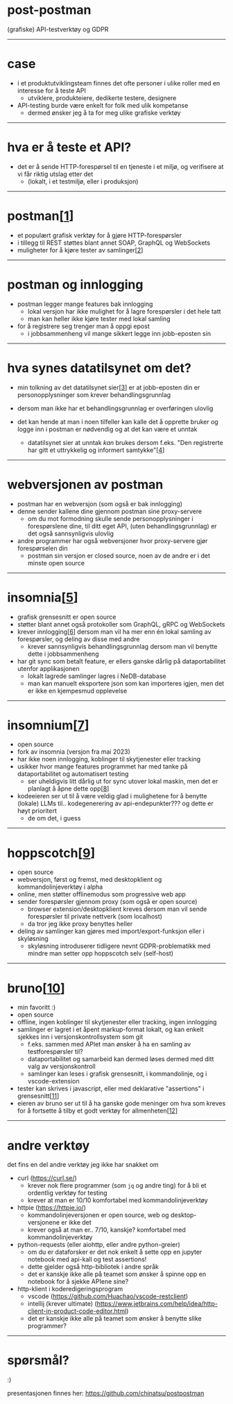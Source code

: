 # post-postman

(grafiske) API-testverktøy og GDPR

---

# case

- i et produktutviklingsteam finnes det ofte personer i ulike roller med en interesse for å teste API
    - utviklere, produkteiere, dedikerte testere, designere
- API-testing burde være enkelt for folk med ulik kompetanse
    - dermed ønsker jeg å ta for meg ulike grafiske verktøy

---

# hva er å teste et API?

- det er å sende HTTP-forespørsel til en tjeneste i et miljø, og verifisere at vi får riktig utslag etter det
    - (lokalt, i et testmiljø, eller i produksjon)

---

# postman[[1]]

- et populært grafisk verktøy for å gjøre HTTP-forespørsler
- i tillegg til REST støttes blant annet SOAP, GraphQL og WebSockets
- muligheter for å kjøre tester av samlinger[[2]]

[1]: https://www.postman.com/
[2]: https://learning.postman.com/docs/collections/running-collections/intro-to-collection-runs/

---

# postman og innlogging

- postman legger mange features bak innlogging
  - lokal versjon har ikke mulighet for å lagre forespørsler i det hele tatt
  - man kan heller ikke kjøre tester med lokal samling
- for å registrere seg trenger man å oppgi epost
  - i jobbsammenheng vil mange sikkert legge inn jobb-eposten sin

---

# hva synes datatilsynet om det?

- min tolkning av det datatilsynet sier[[3]] er at jobb-eposten din er personopplysninger som krever behandlingsgrunnlag
- dersom man ikke har et behandlingsgrunnlag er overføringen ulovlig

- det kan hende at man i noen tilfeller kan kalle det å opprette bruker og logge inn i postman er nødvendig og at det kan være et unntak
  - datatilsynet sier at unntak *kan* brukes dersom f.eks. "Den registrerte har gitt et uttrykkelig og informert samtykke"[[4]]

[3]: https://www.datatilsynet.no/rettigheter-og-plikter/virksomhetenes-plikter/overforing-av-personopplysninger-ut-av-eos/
[4]: https://www.datatilsynet.no/rettigheter-og-plikter/virksomhetenes-plikter/overforing-av-personopplysninger-ut-av-eos/unntak/

---

# webversjonen av postman

- postman har en webversjon (som også er bak innlogging)
- denne sender kallene dine gjennom postman sine proxy-servere
  - om du mot formodning skulle sende personopplysninger i forespørslene dine, til ditt eget API, (uten behandlingsgrunnlag) er det også sannsynligvis ulovlig
- andre programmer har også webversjoner hvor proxy-servere gjør forespørselen din
  - postman sin versjon er closed source, noen av de andre er i det minste open source

---

# insomnia[[5]]

- grafisk grensesnitt er open source
- støtter blant annet også protokoller som GraphQL, gRPC og WebSockets
- krever innlogging[[6]] dersom man vil ha mer enn én lokal samling av forespørsler, og deling av disse med andre
  - krever sannsynligvis behandlingsgrunnlag dersom man vil benytte dette i jobbsammenheng
- har git sync som betalt feature, er ellers ganske dårlig på dataportabilitet utenfor applikasjonen
  - lokalt lagrede samlinger lagres i NeDB-database
  - man kan manuelt eksportere json som kan importeres igjen, men det er ikke en kjempesmud opplevelse

[5]: https://github.com/Kong/insomnia
[6]: https://github.com/Kong/insomnia/issues/6577

---

# insomnium[[7]]

- open source
- fork av insomnia (versjon fra mai 2023)
- har ikke noen innlogging, koblinger til skytjenester eller tracking
- usikker hvor mange features programmet har med tanke på dataportabilitet og automatisert testing
  - ser uheldigvis litt dårlig ut for sync utover lokal maskin, men det er planlagt å åpne dette opp[[8]]
- kodeeieren ser ut til å være veldig glad i mulighetene for å benytte (lokale) LLMs til.. kodegenerering av api-endepunkter??? og dette er høyt prioritert
  - de om det, i guess

[7]: https://github.com/ArchGPT/insomnium
[8]: https://github.com/ArchGPT/insomnium/discussions/13

---

# hoppscotch[[9]]

- open source
- webversjon, først og fremst, med desktopklient og kommandolinjeverktøy i alpha
- online, men støtter offlinemodus som progressive web app
- sender forespørsler gjennom proxy (som også er open source)
  - browser extension/desktopklient kreves dersom man vil sende forespørsler til private nettverk (som localhost)
  - da tror jeg ikke proxy benyttes heller
- deling av samlinger kan gjøres med import/export-funksjon eller i skyløsning
  - skyløsning introduserer tidligere nevnt GDPR-problematikk med mindre man setter opp hoppscotch selv (self-host)

[9]: https://docs.hoppscotch.io/

---

# bruno[[10]]

- min favoritt :)
- open source
- offline, ingen koblinger til skytjenester eller tracking, ingen innlogging
- samlinger er lagret i et åpent markup-format lokalt, og kan enkelt sjekkes inn i versjonskontrollsystem som git
  - f.eks. sammen med APIet man ønsker å ha en samling av testforespørsler til?
  - dataportabilitet og samarbeid kan dermed løses dermed med ditt valg av versjonskontroll
  - samlinger kan leses i grafisk grensesnitt, i kommandolinje, og i vscode-extension
- tester kan skrives i javascript, eller med deklarative "assertions" i grensesnitt[[11]]
- eieren av bruno ser ut til å ha ganske gode meninger om hva som kreves for å fortsette å tilby et godt verktøy for allmenheten[[12]]

[10]: https://www.usebruno.com/
[11]: https://docs.usebruno.com/testing/introduction.html
[12]: https://github.com/usebruno/bruno/discussions/269#discussioncomment-7822943

---

# andre verktøy

det fins en del andre verktøy jeg ikke har snakket om

- curl (https://curl.se/)
  - krever nok flere programmer (som `jq` og andre ting) for å bli et ordentlig verktøy for testing
  - krever at man er 10/10 komfortabel med kommandolinjeverktøy
- httpie (https://httpie.io/)
  - kommandolinjeversjonen er open source, web og desktop-versjonene er ikke det
  - krever også at man er.. 7/10, kanskje? komfortabel med kommandolinjeverktøy
- python-requests (eller aiohttp, eller andre python-greier)
  - om du er dataforsker er det nok enkelt å sette opp en jupyter notebook med api-kall og test assertions!
  - dette gjelder også http-bibliotek i andre språk
  - det er kanskje ikke alle på teamet som ønsker å spinne opp en notebook for å sjekke APIene sine?
- http-klient i koderedigeringsprogram
  - vscode (https://github.com/Huachao/vscode-restclient)
  - intellij (krever ultimate) (https://www.jetbrains.com/help/idea/http-client-in-product-code-editor.html)
  - det er kanskje ikke alle på teamet som ønsker å benytte slike programmer?

---

# spørsmål?

:)

presentasjonen finnes her: https://github.com/chinatsu/postpostman
